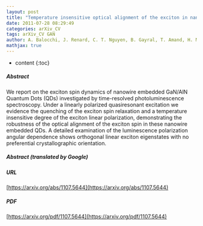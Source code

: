 ```yaml
---
layout: post
title: "Temperature insensitive optical alignment of the exciton in nanowire embedded GaN Quantum Dots"
date: 2011-07-28 08:29:49
categories: arXiv_CV
tags: arXiv_CV GAN
author: A. Balocchi, J. Renard, C. T. Nguyen, B. Gayral, T. Amand, H. Mariette, B. Daudin, G. Tourbot, X. Marie
mathjax: true
---
```


* content
{:toc}

##### Abstract
We report on the exciton spin dynamics of nanowire embedded GaN/AlN Quantum Dots (QDs) investigated by time-resolved photoluminescence spectroscopy. Under a linearly polarized quasiresonant excitation we evidence the quenching of the exciton spin relaxation and a temperature insensitive degree of the exciton linear polarization, demonstrating the robustness of the optical alignment of the exciton spin in these nanowire embedded QDs. A detailed examination of the luminescence polarization angular dependence shows orthogonal linear exciton eigenstates with no preferential crystallographic orientation.

##### Abstract (translated by Google)


##### URL
[https://arxiv.org/abs/1107.5644](https://arxiv.org/abs/1107.5644)

##### PDF
[https://arxiv.org/pdf/1107.5644](https://arxiv.org/pdf/1107.5644)


